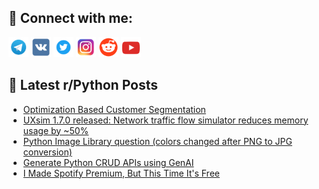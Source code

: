 ## 🔎 Connect with me:
[<img src="https://github.com/bullbesh/bullbesh/blob/main/images/Telegram.png" width="32" height="32" />](https://t.me/bullbesh)
[<img src="https://github.com/bullbesh/bullbesh/blob/main/images/VK.png" width="32" height="32" />](https://vk.com/bullbesh)
[<img src="https://github.com/bullbesh/bullbesh/blob/main/images/Twitter.png" width="32" height="32" />](https://twitter.com/bullbesh1)
[<img src="https://github.com/bullbesh/bullbesh/blob/main/images/Instagram.png" width="32" height="32" />](https://www.instagram.com/bullbesh)
[<img src="https://github.com/bullbesh/bullbesh/blob/main/images/Reddit.png" width="32" height="32" />](https://www.reddit.com/user/bullbesh)
[<img src="https://github.com/bullbesh/bullbesh/blob/main/images/YouTube.png" width="32" height="32" />](https://www.youtube.com/channel/UCtfjRs6uzgq5mfm8S06WTcg)

## 📕 Latest r/Python Posts
<!-- BLOG-POST-LIST:START -->
- [Optimization Based Customer Segmentation](https://www.reddit.com/r/Python/comments/1fzolb1/optimization_based_customer_segmentation/)
- [UXsim 1.7.0 released: Network traffic flow simulator reduces memory usage by ~50%](https://www.reddit.com/r/Python/comments/1fzobvk/uxsim_170_released_network_traffic_flow_simulator/)
- [Python Image Library question &lpar;colors changed after PNG to JPG conversion&rpar;](https://www.reddit.com/r/Python/comments/1fzm95n/python_image_library_question_colors_changed/)
- [Generate Python CRUD APIs using GenAI](https://www.reddit.com/r/Python/comments/1fzkxzn/generate_python_crud_apis_using_genai/)
- [I Made Spotify Premium, But This Time It&#39;s Free](https://www.reddit.com/r/Python/comments/1fzidjo/i_made_spotify_premium_but_this_time_its_free/)
<!-- BLOG-POST-LIST:END -->
